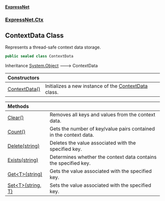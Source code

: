 #### [ExpressNet](ExpressNet.md 'ExpressNet')
### [ExpressNet.Ctx](ExpressNet.Ctx.md 'ExpressNet.Ctx')

## ContextData Class

Represents a thread-safe context data storage.

```csharp
public sealed class ContextData
```

Inheritance [System.Object](https://docs.microsoft.com/en-us/dotnet/api/System.Object 'System.Object') &#129106; ContextData

| Constructors | |
| :--- | :--- |
| [ContextData()](ExpressNet.Ctx.ContextData.ContextData().md 'ExpressNet.Ctx.ContextData.ContextData()') | Initializes a new instance of the [ContextData](ExpressNet.Ctx.ContextData.md 'ExpressNet.Ctx.ContextData') class. |

| Methods | |
| :--- | :--- |
| [Clear()](ExpressNet.Ctx.ContextData.Clear().md 'ExpressNet.Ctx.ContextData.Clear()') | Removes all keys and values from the context data. |
| [Count()](ExpressNet.Ctx.ContextData.Count().md 'ExpressNet.Ctx.ContextData.Count()') | Gets the number of key/value pairs contained in the context data. |
| [Delete(string)](ExpressNet.Ctx.ContextData.Delete(string).md 'ExpressNet.Ctx.ContextData.Delete(string)') | Deletes the value associated with the specified key. |
| [Exists(string)](ExpressNet.Ctx.ContextData.Exists(string).md 'ExpressNet.Ctx.ContextData.Exists(string)') | Determines whether the context data contains the specified key. |
| [Get&lt;T&gt;(string)](ExpressNet.Ctx.ContextData.Get_T_(string).md 'ExpressNet.Ctx.ContextData.Get<T>(string)') | Gets the value associated with the specified key. |
| [Set&lt;T&gt;(string, T)](ExpressNet.Ctx.ContextData.Set_T_(string,T).md 'ExpressNet.Ctx.ContextData.Set<T>(string, T)') | Sets the value associated with the specified key. |
